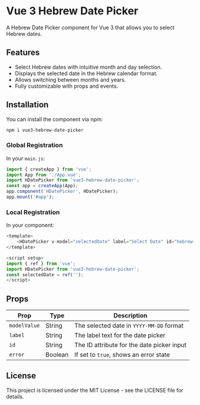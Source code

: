 # Vue 3 Hebrew Date Picker

A Hebrew Date Picker component for Vue 3 that allows you to select Hebrew dates.

## Features

- Select Hebrew dates with intuitive month and day selection.
- Displays the selected date in the Hebrew calendar format.
- Allows switching between months and years.
- Fully customizable with props and events.

## Installation

You can install the component via npm:

```bash
npm i vue3-hebrew-date-picker
```

### Global Registration

In your `main.js`:
```javascript
import { createApp } from 'vue';
import App from './App.vue';
import HDatePicker from 'vue3-hebrew-date-picker';
const app = createApp(App);
app.component('HDatePicker', HDatePicker);
app.mount('#app');
```
### Local Registration

In your component:
```javascript
<template>
    <HDatePicker v-model="selectedDate" label="Select Date" id="hebrew-datepicker" />
</template>

<script setup>
import { ref } from 'vue';
import HDatePicker from 'vue3-hebrew-date-picker';
const selectedDate = ref(''); 
</script>

``` 

## Props

| Prop        | Type    | Description                                           |
|-------------|---------|-------------------------------------------------------|
| `modelValue`| String  | The selected date in `YYYY-MM-DD` format              |
| `label`     | String  | The label text for the date picker                    |
| `id`        | String  | The ID attribute for the date picker input            |
| `error`     | Boolean | If set to `true`, shows an error state                |


## License

This project is licensed under the MIT License - see the LICENSE file for details.
